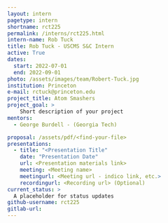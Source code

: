 ```yaml
---
layout: intern
pagetype: intern
shortname: rct225
permalink: /interns/rct225.html
intern-name: Rob Tuck
title: Rob Tuck - USCMS S&C Intern
active: True
dates:
  start: 2022-07-01
  end: 2022-09-01
photo: /assets/images/team/Robert-Tuck.jpg
institution: Princeton
e-mail: rctuck@princeton.edu
project_title: Atom Smashers
project_goal: >
    Short description of your project
mentors:
  - George Burdell - (Georgia Tech)

proposal: /assets/pdf/<find-your-file>
presentations:
  - title: "<Presentation Title"
    date: "Presentation Date"
    url: <Presentation materials link>
    meeting: <Meeting name>
    meetingurl: <Meeting url - indico link, etc.>
    recordingurl: <Recording url> (Optional)
current_status: >
  A placeholder for status updates
github-username: rct225
gitlab-url:
---
```

